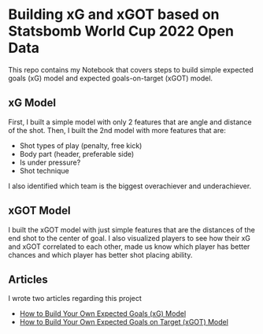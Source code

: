 # Building xG and xGOT based on Statsbomb World Cup 2022 Open Data
This repo contains my Notebook that covers steps to build simple
expected goals (xG) model and expected goals-on-target (xGOT) model.

## xG Model
First, I built a simple model with only 2 features that are angle and distance of the shot.
Then, I built the 2nd model with more features that are:
- Shot types of play (penalty, free kick)
- Body part (header, preferable side)
- Is under pressure?
- Shot technique

I also identified which team is the biggest overachiever and underachiever.

## xGOT Model
I built the xGOT model with just simple features that are the distances of the end shot to the center of goal.
I also visualized players to see how their xG and xGOT correlated to each other, made us know
which player has better chances and which player has better shot placing ability.

## Articles
I wrote two articles regarding this project
- [How to Build Your Own Expected Goals (xG) Model](https://medium.com/@alf.19x/how-to-build-your-own-expected-goals-xg-model-2bd186dccdf7)
- [How to Build Your Own Expected Goals on Target (xGOT) Model](https://medium.com/@alf.19x/how-to-build-your-own-expected-goals-on-target-xgot-fd05df894c38)

